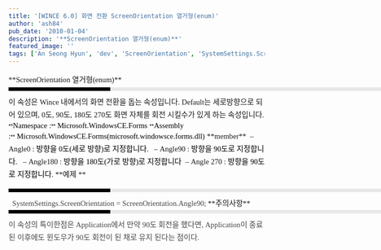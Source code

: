 ```yaml
---
title: '[WINCE 6.0] 화면 전환 ScreenOrientation 열거형(enum)'
author: 'ash84'
pub_date: '2010-01-04'
description: '**ScreenOrientation 열거형(enum)**'
featured_image: ''
tags: ['An Seong Hyun', 'dev', 'ScreenOrientation', 'SystemSettings.ScreenOrientation', 'Wince', 'WINCE6.0', '안성현', '화면 전환', '화면 회전']
---
```



<div style="LINE-HEIGHT: 2"><span style="FONT-SIZE: 11pt"><span style="FONT-FAMILY: Dotum">**ScreenOrientation 열거형(enum)**</span></span><div>  
<div style="BORDER-LEFT: #000000 200px solid; PADDING-BOTTOM: 3px; BACKGROUND-COLOR: #e8e8e8; PADDING-LEFT: 6px; WIDTH: 690px; PADDING-RIGHT: 6px; FONT: bold 1pt/1 나눔고딕, Sans-serif; MARGIN-BOTTOM: 10px; HEIGHT: 1px; COLOR: #fff; PADDING-TOP: 3px"><span style="FONT-SIZE: 11pt"><span style="FONT-SIZE: 10pt"><span style="FONT-SIZE: 11pt"><span style="FONT-SIZE: 10pt"><span style="FONT-SIZE: 10pt"><span style="FONT-FAMILY: Batang"><span style="FONT-SIZE: 11pt"><span style="FONT-SIZE: 1pt"></span></span></span></span></span></span></span></span></div>  
<div style="LINE-HEIGHT: 1.7"><span style="FONT-FAMILY: Dotum"><font color="#474747">﻿</font><span style="FONT-SIZE: 10pt"><font color="#474747">﻿</font></span></span><span style="FONT-SIZE: 11pt"><span style="FONT-FAMILY: Dotum">이 속성은 Wince 내에서의 화면 전환을 돕는 속성입니다. Default는 세로방향으로 되어 있으며, 0도, 90도, 180도 270도 화면 자체를 회전 시킬수가 있게 하는 속성입니다.</span></span></div></div></div>  
<div style="LINE-HEIGHT: 2">  
<div>  
<div style="LINE-HEIGHT: 1.7"><span style="FONT-SIZE: 11pt"><span style="FONT-FAMILY: Dotum"><span class="Apple-style-span" style="WIDOWS: 2; TEXT-TRANSFORM: none; TEXT-INDENT: 0px; BORDER-COLLAPSE: separate; FONT: medium Gulim; WHITE-SPACE: normal; ORPHANS: 2; LETTER-SPACING: normal; COLOR: rgb(0,0,0); WORD-SPACING: 0px; -webkit-text-size-adjust: auto; -webkit-border-horizontal-spacing: 0px; -webkit-border-vertical-spacing: 0px; -webkit-text-decorations-in-effect: none; -webkit-text-stroke-width: 0px"><span class="Apple-style-span" style="FONT-FAMILY: Verdana, Arial, Helvetica, sans-serif; FONT-SIZE: 11px">**<span style="FONT-SIZE: 11pt"><span style="FONT-FAMILY: Dotum">Namespace :</span></span>**<span class="Apple-converted-space"><span style="FONT-SIZE: 11pt"><span style="FONT-FAMILY: Dotum"> </span></span></span><span style="FONT-SIZE: 11pt"><span style="FONT-FAMILY: Dotum">Microsoft.WindowsCE.Forms</span>  
</span>  
**<span style="FONT-SIZE: 11pt"><span style="FONT-FAMILY: Dotum">Assembly :</span></span>**<span class="Apple-converted-space"><span style="FONT-SIZE: 11pt"><span style="FONT-FAMILY: Dotum"> </span></span></span><span style="FONT-SIZE: 11pt"><span style="FONT-FAMILY: Dotum">Microsoft.WindowsCE.Forms(microsoft.windowsce.forms.dll)</span>  
</span></span></span>  
**<span style="FONT-FAMILY: Dotum"><span style="FONT-SIZE: 11pt">member</span></span>**  
<span style="FONT-FAMILY: Dotum"><span style="FONT-SIZE: 11pt"><span style="FONT-SIZE: 11pt"><span style="FONT-FAMILY: Dotum"> – Angle0 : </span></span><span class="Apple-style-span" style="WIDOWS: 2; TEXT-TRANSFORM: none; TEXT-INDENT: 0px; BORDER-COLLAPSE: separate; FONT: medium Gulim; WHITE-SPACE: normal; ORPHANS: 2; LETTER-SPACING: normal; COLOR: rgb(0,0,0); WORD-SPACING: 0px; -webkit-text-size-adjust: auto; -webkit-border-horizontal-spacing: 0px; -webkit-border-vertical-spacing: 0px; -webkit-text-decorations-in-effect: none; -webkit-text-stroke-width: 0px"><span class="Apple-style-span" style="TEXT-ALIGN: left; BORDER-COLLAPSE: collapse; FONT-FAMILY: Verdana; FONT-SIZE: 11px; -webkit-border-horizontal-spacing: 2px; -webkit-border-vertical-spacing: 2px"><span style="FONT-SIZE: 11pt"><span style="FONT-FAMILY: Dotum">방향을 0도(세로 방향)로 지정합니다. </span></span></span></span></span></span>  
<span style="FONT-FAMILY: Dotum"><span style="FONT-SIZE: 11pt"><span style="FONT-SIZE: 11pt"><span style="FONT-FAMILY: Dotum"> – Angle90 : </span></span><span class="Apple-style-span" style="WIDOWS: 2; TEXT-TRANSFORM: none; TEXT-INDENT: 0px; BORDER-COLLAPSE: separate; FONT: medium Gulim; WHITE-SPACE: normal; ORPHANS: 2; LETTER-SPACING: normal; COLOR: rgb(0,0,0); WORD-SPACING: 0px; -webkit-text-size-adjust: auto; -webkit-border-horizontal-spacing: 0px; -webkit-border-vertical-spacing: 0px; -webkit-text-decorations-in-effect: none; -webkit-text-stroke-width: 0px"><span class="Apple-style-span" style="TEXT-ALIGN: left; BORDER-COLLAPSE: collapse; FONT-FAMILY: Verdana; FONT-SIZE: 11px; -webkit-border-horizontal-spacing: 2px; -webkit-border-vertical-spacing: 2px"><span style="FONT-SIZE: 11pt"><span style="FONT-FAMILY: Dotum">방향을 90도로 지정합니다. </span></span></span></span></span></span>  
<span style="FONT-FAMILY: Dotum"><span style="FONT-SIZE: 11pt"><span style="FONT-SIZE: 11pt"><span style="FONT-FAMILY: Dotum"> – Angle180 : </span></span><span class="Apple-style-span" style="WIDOWS: 2; TEXT-TRANSFORM: none; TEXT-INDENT: 0px; BORDER-COLLAPSE: separate; FONT: medium Gulim; WHITE-SPACE: normal; ORPHANS: 2; LETTER-SPACING: normal; COLOR: rgb(0,0,0); WORD-SPACING: 0px; -webkit-text-size-adjust: auto; -webkit-border-horizontal-spacing: 0px; -webkit-border-vertical-spacing: 0px; -webkit-text-decorations-in-effect: none; -webkit-text-stroke-width: 0px"><span class="Apple-style-span" style="TEXT-ALIGN: left; BORDER-COLLAPSE: collapse; FONT-FAMILY: Verdana; FONT-SIZE: 11px; -webkit-border-horizontal-spacing: 2px; -webkit-border-vertical-spacing: 2px"><span style="FONT-SIZE: 11pt"><span style="FONT-FAMILY: Dotum">방향을 180도(가로 방향)로 지정합니다</span></span></span></span></span></span>  
<span style="FONT-FAMILY: Dotum"><span style="FONT-SIZE: 11pt"><span style="FONT-SIZE: 11pt"><span style="FONT-FAMILY: Dotum"> – Angle 270 : </span></span><span class="Apple-style-span" style="WIDOWS: 2; TEXT-TRANSFORM: none; TEXT-INDENT: 0px; BORDER-COLLAPSE: separate; FONT: medium Gulim; WHITE-SPACE: normal; ORPHANS: 2; LETTER-SPACING: normal; COLOR: rgb(0,0,0); WORD-SPACING: 0px; -webkit-text-size-adjust: auto; -webkit-border-horizontal-spacing: 0px; -webkit-border-vertical-spacing: 0px; -webkit-text-decorations-in-effect: none; -webkit-text-stroke-width: 0px"><span class="Apple-style-span" style="TEXT-ALIGN: left; BORDER-COLLAPSE: collapse; FONT-FAMILY: Verdana; FONT-SIZE: 11px; -webkit-border-horizontal-spacing: 2px; -webkit-border-vertical-spacing: 2px"><span style="FONT-SIZE: 11pt"><span style="FONT-FAMILY: Dotum">방향을 90도로 지정합니다. </span></span></span></span></span></span>**예제 **

</span></span></div></div></div>  
<div style="LINE-HEIGHT: 2">  
<div>  
<div style="LINE-HEIGHT: 1.7"><span style="FONT-SIZE: 11pt"><span style="FONT-FAMILY: Dotum">  
<div>  
<div style="BORDER-LEFT: #000000 200px solid; PADDING-BOTTOM: 3px; BACKGROUND-COLOR: #e8e8e8; PADDING-LEFT: 6px; WIDTH: 690px; PADDING-RIGHT: 6px; FONT: bold 1pt/1 나눔고딕, Sans-serif; MARGIN-BOTTOM: 10px; HEIGHT: 1px; COLOR: #fff; PADDING-TOP: 3px"><span style="FONT-SIZE: 11pt"><span style="FONT-SIZE: 10pt"><span style="FONT-SIZE: 11pt"><span style="FONT-SIZE: 10pt"><span style="FONT-SIZE: 10pt"><span style="FONT-FAMILY: Batang"><span style="FONT-SIZE: 11pt"><span style="FONT-SIZE: 1pt"></span></span></span></span></span></span></span></span></div>  
<div style="LINE-HEIGHT: 1.7"><span style="FONT-FAMILY: Dotum"><font color="#474747">  
   SystemSettings.ScreenOrientation = ScreenOrientation.Angle90;﻿</font><span style="FONT-SIZE: 10pt"><font color="#474747">﻿</font><span style="FONT-FAMILY: Dotum"><font color="#474747">﻿</font><span style="FONT-SIZE: 10pt"><font color="#474747">﻿ </font></span></span></span></span>**주의사항**

</div></div></span></span></div></div></div>  
<div style="LINE-HEIGHT: 2"><span style="FONT-SIZE: 11pt"><span style="FONT-FAMILY: Dotum">  
<div>  
<div style="BORDER-LEFT: #000000 200px solid; PADDING-BOTTOM: 3px; BACKGROUND-COLOR: #e8e8e8; PADDING-LEFT: 6px; WIDTH: 690px; PADDING-RIGHT: 6px; FONT: bold 1pt/1 나눔고딕, Sans-serif; MARGIN-BOTTOM: 10px; HEIGHT: 1px; COLOR: #fff; PADDING-TOP: 3px"><span style="FONT-SIZE: 11pt"><span style="FONT-SIZE: 10pt"><span style="FONT-SIZE: 11pt"><span style="FONT-SIZE: 10pt"><span style="FONT-SIZE: 10pt"><span style="FONT-FAMILY: Batang"><span style="FONT-SIZE: 11pt"><span style="FONT-SIZE: 1pt"></span></span></span></span></span></span></span></span></div>  
<div style="LINE-HEIGHT: 1.7"><span style="FONT-FAMILY: Dotum"><font color="#474747"><span style="FONT-SIZE: 11pt">﻿</span></font><span style="FONT-SIZE: 10pt"><font color="#474747"><span style="FONT-SIZE: 11pt">﻿</span></font><span style="FONT-FAMILY: Dotum"><font color="#474747"><span style="FONT-SIZE: 11pt">﻿</span></font><span style="FONT-SIZE: 10pt"><font color="#474747"><span style="FONT-SIZE: 11pt">﻿이 속성의 특이한점은 Application에서 만약 90도 회전을 했다면, Application이 종료된 이후에도 윈도우가 90도 회전이 된 채로 유지 된다는 점이다. </span></font></span></span></span></span>  
</div></div></span></span></div>


